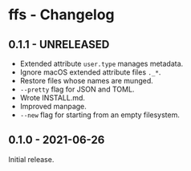 # ffs - Changelog

## 0.1.1 - UNRELEASED

* Extended attribute `user.type` manages metadata.
* Ignore macOS extended attribute files `._*`.
* Restore files whose names are munged.
* `--pretty` flag for JSON and TOML.
* Wrote INSTALL.md.
* Improved manpage.
* `--new` flag for starting from an empty filesystem.

## 0.1.0 - 2021-06-26

Initial release.
